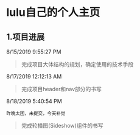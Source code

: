 # lulu自己的个人主页 #
## 1.项目进展 ##
8/15/2019 9:55:27 PM 
> 完成项目大体结构的规划，确定使用的技术手段

8/17/2019 12:12:13 AM 
> 完成项目header和nav部分的书写

8/18/2019 5:40:54 PM 

    昨晚太困，未提交，今天补觉

> 完成轮播图(Sideshow)组件的书写